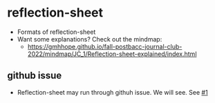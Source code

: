 # reflection-sheet
- Formats of reflection-sheet
- Want some explanations? Check out the mindmap:
  - https://gmhhope.github.io/fall-postbacc-journal-club-2022/mindmap/JC_1/Reflection-sheet-explained/index.html

## github issue
- Reflection-sheet may run through githuh issue. We will see. See [#1](https://github.com/gmhhope/fall-postbacc-journal-club-2022/issues/1)